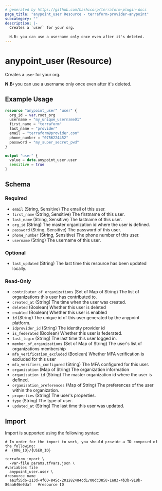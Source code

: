 ```yaml
---
# generated by https://github.com/hashicorp/terraform-plugin-docs
page_title: "anypoint_user Resource - terraform-provider-anypoint"
subcategory: ""
description: |-
  Creates a `user` for your org. 
  
  N.B: you can use a username only once even after it's deleted.
---
```


# anypoint_user (Resource)

Creates a `user` for your org. 

**N.B:** you can use a username only once even after it's deleted.

## Example Usage

```terraform
resource "anypoint_user" "user" {
  org_id = var.root_org
  username = "my_unique_username01"
  first_name = "terraform"
  last_name = "provider"
  email = "terraform@provider.com"
  phone_number = "0756224452"
  password = "my_super_secret_pwd"
}

output "user" {
  value = data.anypoint_user.user
  sensitive = true
}
```

<!-- schema generated by tfplugindocs -->
## Schema

### Required

- `email` (String, Sensitive) The email of this user.
- `first_name` (String, Sensitive) The firstname of this user.
- `last_name` (String, Sensitive) The lastname of this user.
- `org_id` (String) The master organization id where the user is defined.
- `password` (String, Sensitive) The password of this user.
- `phone_number` (String, Sensitive) The phone number of this user.
- `username` (String) The username of this user.

### Optional

- `last_updated` (String) The last time this resource has been updated locally.

### Read-Only

- `contributor_of_organizations` (Set of Map of String) The list of organizations this user has contributed to.
- `created_at` (String) The time when the user was created.
- `deleted` (Boolean) Whether this user is deleted
- `enabled` (Boolean) Whether this user is enabled
- `id` (String) The unique id of this user generated by the anypoint platform.
- `idprovider_id` (String) The identity provider id
- `is_federated` (Boolean) Whether this user is federated.
- `last_login` (String) The last time this user logged in.
- `member_of_organizations` (Set of Map of String) The user's list of organizations membership
- `mfa_verification_excluded` (Boolean) Whether MFA verification is excluded for this user
- `mfa_verifiers_configured` (String) The MFA configured for this user.
- `organization` (Map of String) The organization information
- `organization_id` (String) The master organization id where the user is defined.
- `organization_preferences` (Map of String) The preferences of the user within the organization.
- `properties` (String) The user's properties.
- `type` (String) The type of user.
- `updated_at` (String) The last time this user was updated.

## Import

Import is supported using the following syntax:

```shell
# In order for the import to work, you should provide a ID composed of the following:
#  {ORG_ID}/{USER_ID}

terraform import \
  -var-file params.tfvars.json \                                              #variables file
  anypoint_user.user \                                                        #resource name
  aa1f55d6-213d-4f60-845c-201282484cd1/00dc3850-1e83-4b3b-918b-86aa646e0daf   #resource ID
```
